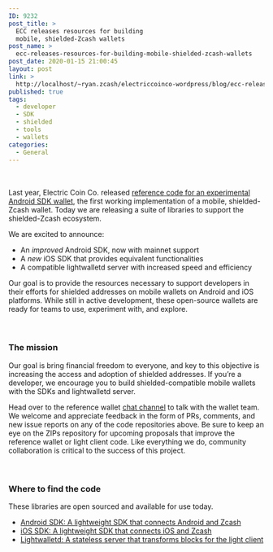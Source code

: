 ```yaml
---
ID: 9232
post_title: >
  ECC releases resources for building
  mobile, shielded-Zcash wallets
post_name: >
  ecc-releases-resources-for-building-mobile-shielded-zcash-wallets
post_date: 2020-01-15 21:00:45
layout: post
link: >
  http://localhost/~ryan.zcash/electriccoinco-wordpress/blog/ecc-releases-resources-for-building-mobile-shielded-zcash-wallets/
published: true
tags:
  - developer
  - SDK
  - shielded
  - tools
  - wallets
categories:
  - General
---
```

<!-- wp:spacer {"height":20} -->
<div style="height:20px" aria-hidden="true" class="wp-block-spacer"></div>
<!-- /wp:spacer -->

<!-- wp:paragraph -->
<p>Last year, Electric Coin Co. released <a rel="noreferrer noopener" aria-label=" (opens in a new tab)" href="https://dev-electriccoinco-wordpress.pantheonsite.io/blog/the-zcash-reference-wallet-is-here/" target="_blank">reference code for an experimental Android SDK wallet</a>, the first working implementation of a mobile, shielded-Zcash wallet. Today we are releasing a suite of libraries to support the shielded-Zcash ecosystem. </p>
<!-- /wp:paragraph -->

<!-- wp:paragraph -->
<p>We are excited to announce: </p>
<!-- /wp:paragraph -->

<!-- wp:list -->
<ul><li>An <em>improved</em> Android SDK, now with mainnet support&nbsp;</li><li>A <em>new</em> iOS SDK that provides equivalent functionalities&nbsp;</li><li>A compatible lightwalletd server with increased speed and efficiency&nbsp;</li></ul>
<!-- /wp:list -->

<!-- wp:paragraph -->
<p>Our goal is to provide the resources necessary to support developers in their efforts for shielded addresses on mobile wallets on Android and iOS platforms. While still in active development, these open-source wallets are ready for teams to use, experiment with, and explore.&nbsp;</p>
<!-- /wp:paragraph -->

<!-- wp:spacer {"height":20} -->
<div style="height:20px" aria-hidden="true" class="wp-block-spacer"></div>
<!-- /wp:spacer -->

<!-- wp:heading {"level":3} -->
<h3>The mission</h3>
<!-- /wp:heading -->

<!-- wp:paragraph -->
<p>Our goal is bring financial freedom to everyone, and key to this objective is increasing the access and adoption of shielded addresses. If you’re a developer, we encourage you to build shielded-compatible mobile wallets with the SDKs and lightwalletd server. </p>
<!-- /wp:paragraph -->

<!-- wp:paragraph -->
<p>Head over to the reference wallet <a href="https://chat.zcashcommunity.com/channel/public-community-wallet-team" target="_blank" rel="noreferrer noopener" aria-label=" (opens in a new tab)">chat channel</a> to talk with the wallet team. We welcome and appreciate feedback in the form of PRs, comments, and new issue reports on any of the code repositories above. Be sure to keep an eye on the ZIPs repository for upcoming proposals that improve the reference wallet or light client code. Like everything we do, community collaboration is critical to the success of this project.</p>
<!-- /wp:paragraph -->

<!-- wp:spacer {"height":20} -->
<div style="height:20px" aria-hidden="true" class="wp-block-spacer"></div>
<!-- /wp:spacer -->

<!-- wp:heading {"level":3} -->
<h3>Where to find the code</h3>
<!-- /wp:heading -->

<!-- wp:paragraph -->
<p>These libraries are open sourced and available for use today.</p>
<!-- /wp:paragraph -->

<!-- wp:list -->
<ul><li><a href="https://github.com/zcash/zcash-android-wallet-sdk/" target="_blank" rel="noreferrer noopener" aria-label=" (opens in a new tab)">Android SDK: A lightweight SDK that connects Android and Zcash</a></li><li><a href="https://github.com/zcash/ZcashLightClientKit/" target="_blank" rel="noreferrer noopener" aria-label=" (opens in a new tab)">iOS SDK: A lightweight SDK that connects iOS and Zcash</a></li><li><a href="https://github.com/zcash/lightwalletd/" target="_blank" rel="noreferrer noopener" aria-label=" (opens in a new tab)">Lightwalletd: A stateless server that transforms blocks for the light client</a></li></ul>
<!-- /wp:list -->